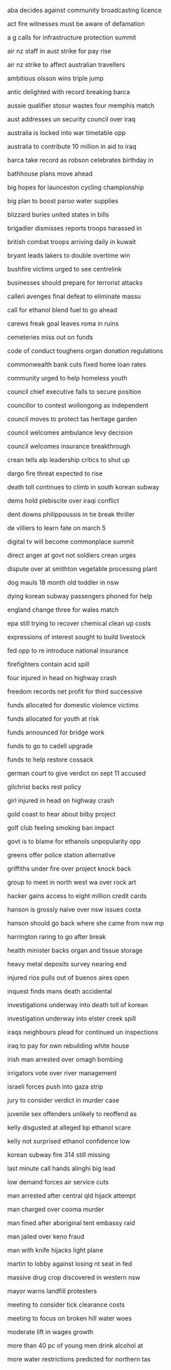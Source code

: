 aba decides against community broadcasting licence

act fire witnesses must be aware of defamation

a g calls for infrastructure protection summit

air nz staff in aust strike for pay rise

air nz strike to affect australian travellers

ambitious olsson wins triple jump

antic delighted with record breaking barca

aussie qualifier stosur wastes four memphis match

aust addresses un security council over iraq

australia is locked into war timetable opp

australia to contribute 10 million in aid to iraq

barca take record as robson celebrates birthday in

bathhouse plans move ahead

big hopes for launceston cycling championship

big plan to boost paroo water supplies

blizzard buries united states in bills

brigadier dismisses reports troops harassed in

british combat troops arriving daily in kuwait

bryant leads lakers to double overtime win

bushfire victims urged to see centrelink

businesses should prepare for terrorist attacks

calleri avenges final defeat to eliminate massu

call for ethanol blend fuel to go ahead

carews freak goal leaves roma in ruins

cemeteries miss out on funds

code of conduct toughens organ donation regulations

commonwealth bank cuts fixed home loan rates

community urged to help homeless youth

council chief executive fails to secure position

councillor to contest wollongong as independent

council moves to protect tas heritage garden

council welcomes ambulance levy decision

council welcomes insurance breakthrough

crean tells alp leadership critics to shut up

dargo fire threat expected to rise

death toll continues to climb in south korean subway

dems hold plebiscite over iraqi conflict

dent downs philippoussis in tie break thriller

de villiers to learn fate on march 5

digital tv will become commonplace summit

direct anger at govt not soldiers crean urges

dispute over at smithton vegetable processing plant

dog mauls 18 month old toddler in nsw

dying korean subway passengers phoned for help

england change three for wales match

epa still trying to recover chemical clean up costs

expressions of interest sought to build livestock

fed opp to re introduce national insurance

firefighters contain acid spill

four injured in head on highway crash

freedom records net profit for third successive

funds allocated for domestic violence victims

funds allocated for youth at risk

funds announced for bridge work

funds to go to cadell upgrade

funds to help restore cossack

german court to give verdict on sept 11 accused

gilchrist backs rest policy

girl injured in head on highway crash

gold coast to hear about bilby project

golf club feeling smoking ban impact

govt is to blame for ethanols unpopularity opp

greens offer police station alternative

griffiths under fire over project knock back

group to meet in north west wa over rock art

hacker gains access to eight million credit cards

hanson is grossly naive over nsw issues costa

hanson should go back where she came from nsw mp

harrington raring to go after break

health minister backs organ and tissue storage

heavy metal deposits survey nearing end

injured rios pulls out of buenos aires open

inquest finds mans death accidental

investigations underway into death toll of korean

investigation underway into elster creek spill

iraqs neighbours plead for continued un inspections

iraq to pay for own rebuilding white house

irish man arrested over omagh bombing

irrigators vote over river management

israeli forces push into gaza strip

jury to consider verdict in murder case

juvenile sex offenders unlikely to reoffend as

kelly disgusted at alleged bp ethanol scare

kelly not surprised ethanol confidence low

korean subway fire 314 still missing

last minute call hands alinghi big lead

low demand forces air service cuts

man arrested after central qld hijack attempt

man charged over cooma murder

man fined after aboriginal tent embassy raid

man jailed over keno fraud

man with knife hijacks light plane

martin to lobby against losing nt seat in fed

massive drug crop discovered in western nsw

mayor warns landfill protesters

meeting to consider tick clearance costs

meeting to focus on broken hill water woes

moderate lift in wages growth

more than 40 pc of young men drink alcohol at

more water restrictions predicted for northern tas

